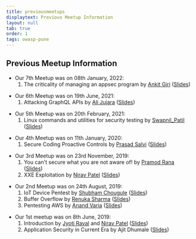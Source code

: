 ```yaml
---
title: previousmeetups
displaytext: Previous Meetup Information
layout: null
tab: true
order: 1
tags: owasp-pune
---
```


Previous Meetup Information
---------------------------------------

- Our 7th Meetup was on 08th January, 2022:
    1. The criticality of managing an appsec program by [Ankit Giri](https://twitter.com/aankitgiri) ([Slides](https://prezi.com/view/ec9KRdlX3s2qkZJa6VKt/))


<!-- end list -->

- Our 6th Meetup was on 19th June, 2021:
    1. Attacking GraphQL APIs by [Ali Jujara](https://twitter.com/alijujara7) ([Slides](meetups/2021/June/Attacking%20GraphQL%20APIs.pptx))


<!-- end list -->

- Our 5th Meetup was on 20th February, 2021:
    1. Linux commands and utilities for security testing by [Swapnil_Patil](https://twitter.com/sw4pn1lp) ([Slides](meetups/2021/February/Linux_commands_and_utilities_for_security_testing_by_Swapnil_Patil.pdf))


<!-- end list -->

- Our 4th Meetup was on 11th January, 2020:
    1. Secure Coding Proactive Controls by [Prasad
       Salvi](https://twitter.com/prasad_salvi) ([Slides](meetups/2020/January/Secure_Coding_Proactive_Controls-Prasad_Salvi.pdf))

<!-- end list -->
  
- Our 3rd Meetup was on 23rd November, 2019:
    1.  You can't secure what you are not aware of\! by [Pramod
        Rana](https://twitter.com/iamvarchashva)
        ([Slides](meetups/2019/November/Let’s%20Map%20Your%20Network_OWASP_23.11.2019%20(1).pdf))
    2.  XXE Exploitation by [Nirav
        Patel](https://twitter.com/nirav4peace)
        ([Slides](meetups/2019/November/XXE_Exploitation.pdf))

<!-- end list -->

- Our 2nd Meetup was on 24th August, 2019:
    1.  IoT Device Pentest by [Shubham
        Chougule](https://twitter.com/shubhamtc)
        ([Slides](meetups/2019/August/IoT_Device_Pentest_by_Shubham_Chougule.pdf))
    2.  Buffer Overflow by [Renuka
        Sharma](https://twitter.com/renusharma3031)
        ([Slides](meetups/2019/August/Buffer_overflow_by_Renuka_Sharma.pdf))
    3.  Pentesting AWS by [Anand Varia](https://twitter.com/_0xVariable)
        ([Slides](meetups/2019/August/Pentesting_AWS_by_Anand_Varia.pdf))

<!-- end list -->
        
- Our 1st meetup was on 8th June, 2019:
    1.  Introduction by [Jyoti Raval](https://twitter.com/JenyRaval) and
        [Nirav Patel](https://twitter.com/niravvhackky)
        ([Slides](meetups/2019/June/1._OWASP_Pune_First_Meetup.pdf))
    2.  Application Security in Current Era by Ajit Dhumale
        ([Slides](meetups/2019/June/Application_Security_in_Current_Era_-_Ajit_Dhumale.pdf))
